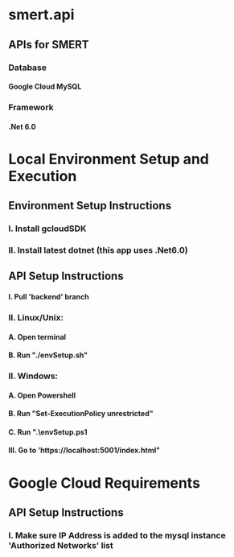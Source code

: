 # smert.api #   
## APIs for SMERT ##
### Database ###
#### Google Cloud MySQL ####
### Framework ###
#### .Net 6.0 ####

# Local Environment Setup and Execution #
## Environment Setup Instructions ##
### I. Install gcloudSDK ###
### II. Install latest dotnet (this app uses .Net6.0) ###

## API Setup Instructions ##
#### I. Pull 'backend' branch #####
###  II. Linux/Unix: ###
####     A. Open terminal ####
####     B. Run "./envSetup.sh" ####
###  II. Windows: ###
####     A. Open Powershell ####
####     B. Run "Set-ExecutionPolicy unrestricted"
####     C. Run ".\envSetup.ps1 ####
#### III. Go to 'https://localhost:5001/index.html" ####

# Google Cloud Requirements #
## API Setup Instructions ##
### I. Make sure IP Address is added to the mysql instance 'Authorized Networks' list ###
